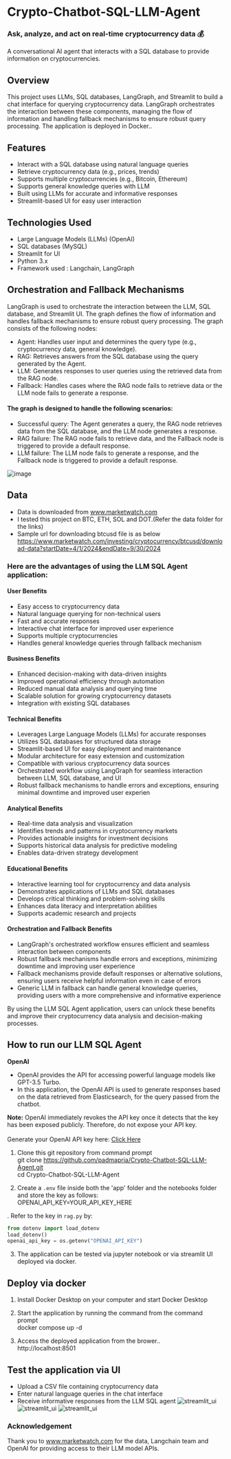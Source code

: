# Crypto-Chatbot-SQL-LLM-Agent
### Ask, analyze, and act on real-time cryptocurrency data 💰
A conversational AI agent that interacts with a SQL database to provide information on cryptocurrencies.

##  Overview
This project uses LLMs, SQL databases, LangGraph, and Streamlit to build a chat interface for querying cryptocurrency data. LangGraph orchestrates the interaction between these components, managing the flow of information and handling fallback mechanisms to ensure robust query processing. The application is deployed in Docker..

## Features
- Interact with a SQL database using natural language queries
- Retrieve cryptocurrency data (e.g., prices, trends)
- Supports multiple cryptocurrencies (e.g., Bitcoin, Ethereum)
- Supports general knowledge queries with LLM
- Built using LLMs for accurate and informative responses
- Streamlit-based UI for easy user interaction
  
## Technologies Used
- Large Language Models (LLMs) (OpenAI)
- SQL databases (MySQL)
- Streamlit for UI
- Python 3.x
- Framework used : Langchain, LangGraph

## Orchestration and Fallback Mechanisms
LangGraph is used to orchestrate the interaction between the LLM, SQL database, and Streamlit UI. The graph defines the flow of information and handles fallback mechanisms to ensure robust query processing.
The graph consists of the following nodes:
- Agent: Handles user input and determines the query type (e.g., cryptocurrency data, general knowledge).
- RAG: Retrieves answers from the SQL database using the query generated by the Agent.
- LLM: Generates responses to user queries using the retrieved data from the RAG node.
- Fallback: Handles cases where the RAG node fails to retrieve data or the LLM node fails to generate a response.<br/>

#### The graph is designed to handle the following scenarios:
- Successful query: The Agent generates a query, the RAG node retrieves data from the SQL database, and the LLM node generates a response.
- RAG failure: The RAG node fails to retrieve data, and the Fallback node is triggered to provide a default response.
- LLM failure: The LLM node fails to generate a response, and the Fallback node is triggered to provide a default response.

![image](https://github.com/user-attachments/assets/cd31e6de-c56f-4a89-8ff5-35601ae3b3d4)

## Data
- Data is downloaded from www.marketwatch.com
- I tested this project on BTC, ETH, SOL and DOT.(Refer the data folder for the links)
- Sample url for downloading btcusd file is as below 
https://www.marketwatch.com/investing/cryptocurrency/btcusd/download-data?startDate=4/1/2024&endDate=9/30/2024

### Here are the advantages of using the LLM SQL Agent application:

#### User Benefits
- Easy access to cryptocurrency data
- Natural language querying for non-technical users
- Fast and accurate responses
- Interactive chat interface for improved user experience
- Supports multiple cryptocurrencies
- Handles general knowledge queries through fallback mechanism

#### Business Benefits
- Enhanced decision-making with data-driven insights
- Improved operational efficiency through automation
- Reduced manual data analysis and querying time
- Scalable solution for growing cryptocurrency datasets
- Integration with existing SQL databases

####  Technical Benefits
- Leverages Large Language Models (LLMs) for accurate responses
- Utilizes SQL databases for structured data storage
- Streamlit-based UI for easy deployment and maintenance
- Modular architecture for easy extension and customization
- Compatible with various cryptocurrency data sources
- Orchestrated workflow using LangGraph for seamless interaction between LLM, SQL database, and UI
- Robust fallback mechanisms to handle errors and exceptions, ensuring minimal downtime and improved user experien

#### Analytical Benefits
- Real-time data analysis and visualization
- Identifies trends and patterns in cryptocurrency markets
- Provides actionable insights for investment decisions
- Supports historical data analysis for predictive modeling
- Enables data-driven strategy development

#### Educational Benefits
- Interactive learning tool for cryptocurrency and data analysis
- Demonstrates applications of LLMs and SQL databases
- Develops critical thinking and problem-solving skills
- Enhances data literacy and interpretation abilities
- Supports academic research and projects

#### Orchestration and Fallback Benefits
- LangGraph's orchestrated workflow ensures efficient and seamless interaction between components
- Robust fallback mechanisms handle errors and exceptions, minimizing downtime and improving user experience
- Fallback mechanisms provide default responses or alternative solutions, ensuring users receive helpful information even in case of errors
- Generic LLM in fallback can handle general knowledge queries, providing users with a more comprehensive and informative experience

By using the LLM SQL Agent application, users can unlock these benefits and improve their cryptocurrency data analysis and decision-making processes.

<h2> How to run our LLM SQL Agent</h2>

<b>OpenAI</b><br/>
- OpenAI provides the API for accessing powerful language models like GPT-3.5 Turbo.<br/>
- In this application, the OpenAI API is used to generate responses based on the data retrieved from Elasticsearch, for the query passed from the chatbot.<br/>

**Note:** OpenAI immediately revokes the API key once it detects that the key has been exposed publicly. Therefore, do not expose your API key.<br/>
<br/>
Generate your OpenAI API key here: [Click Here](https://platform.openai.com/account/api-keys)

1. Clone this git repository from command prompt<br/>
git clone https://github.com/padmapria/Crypto-Chatbot-SQL-LLM-Agent.git    
cd Crypto-Chatbot-SQL-LLM-Agent    

2. Create a `.env` file inside both the 'app' folder and the notebooks folder and store the key as follows:     
OPENAI_API_KEY=YOUR_API_KEY_HERE<br/>

. Refer to the key in `rag.py` by:  
```python   
from dotenv import load_dotenv   
load_dotenv()   
openai_api_key = os.getenv("OPENAI_API_KEY")    
```
3. The application can be tested via jupyter notebook or via streamlit UI deployed via docker.

## Deploy via docker 
1. Install Docker Desktop on your computer and start Docker Desktop    

2. Start the application by running the command from the command prompt <br/>
docker compose up -d

3. Access the deployed application from the brower..        
http://localhost:8501

## Test the application via UI
- Upload a CSV file containing cryptocurrency data
- Enter natural language queries in the chat interface
- Receive informative responses from the LLM SQL agent
  ![streamlit_ui](images/btc_sample.jpg)
  ![streamlit_ui](images/dot_sample.jpg)
  ![streamlit_ui](images/sample_query.jpg)

### Acknowledgement
Thank you to www.marketwatch.com for the data, Langchain team and OpenAI for providing access to their LLM model APIs.
